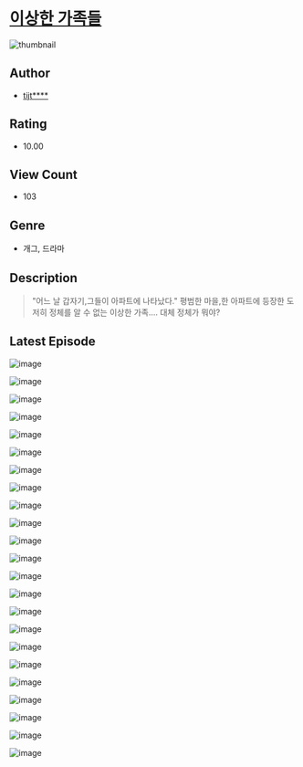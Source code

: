 # [이상한 가족들](https://comic.naver.com/challenge/list?titleId=810505)
![thumbnail](https://image-comic.pstatic.net/user_contents_data/challenge_comic/2023/05/23/upload_7076906975517762865_480x623.jpeg)

## Author
- [tijt****](https://comic.naver.com/artistTitle?id=366935)

## Rating
- 10.00

## View Count
- 103

## Genre
- 개그, 드라마

## Description
> "어느 날 갑자기,그들이 아파트에 나타났다." 평범한 마을,한 아파트에 등장한 도저히 정체를 알 수 없는 이상한 가족.... 대체 정체가 뭐야?


## Latest Episode
![image](https://image-comic.pstatic.net/user_contents_data/challenge_comic/2023/05/23/366935/upload_4063989805425440306.jpeg)

![image](https://image-comic.pstatic.net/user_contents_data/challenge_comic/2023/05/23/366935/upload_3618985585386284593.jpeg)

![image](https://image-comic.pstatic.net/user_contents_data/challenge_comic/2023/05/23/366935/upload_7305174166493607993.jpeg)

![image](https://image-comic.pstatic.net/user_contents_data/challenge_comic/2023/05/23/366935/upload_3775481274256471602.jpeg)

![image](https://image-comic.pstatic.net/user_contents_data/challenge_comic/2023/05/23/366935/upload_3774407025680005425.jpeg)

![image](https://image-comic.pstatic.net/user_contents_data/challenge_comic/2023/05/23/366935/upload_7305173071360845156.jpeg)

![image](https://image-comic.pstatic.net/user_contents_data/challenge_comic/2023/05/23/366935/upload_7365744058799514979.jpeg)

![image](https://image-comic.pstatic.net/user_contents_data/challenge_comic/2023/05/23/366935/upload_4135773647629661497.jpeg)

![image](https://image-comic.pstatic.net/user_contents_data/challenge_comic/2023/05/23/366935/upload_3472891254871766834.jpeg)

![image](https://image-comic.pstatic.net/user_contents_data/challenge_comic/2023/05/23/366935/upload_7004893169563414881.jpeg)

![image](https://image-comic.pstatic.net/user_contents_data/challenge_comic/2023/05/23/366935/upload_7003434305769781554.jpeg)

![image](https://image-comic.pstatic.net/user_contents_data/challenge_comic/2023/05/23/366935/upload_4048790156666222438.jpeg)

![image](https://image-comic.pstatic.net/user_contents_data/challenge_comic/2023/05/23/366935/upload_3618705179722397285.jpeg)

![image](https://image-comic.pstatic.net/user_contents_data/challenge_comic/2023/05/23/366935/upload_4123153423132012596.jpeg)

![image](https://image-comic.pstatic.net/user_contents_data/challenge_comic/2023/05/23/366935/upload_3472611974626501433.jpeg)

![image](https://image-comic.pstatic.net/user_contents_data/challenge_comic/2023/05/23/366935/upload_7148957969029675319.jpeg)

![image](https://image-comic.pstatic.net/user_contents_data/challenge_comic/2023/05/23/366935/upload_3474025973101388641.jpeg)

![image](https://image-comic.pstatic.net/user_contents_data/challenge_comic/2023/05/23/366935/upload_4063998804207155043.jpeg)

![image](https://image-comic.pstatic.net/user_contents_data/challenge_comic/2023/05/23/366935/upload_7076956248207669090.jpeg)

![image](https://image-comic.pstatic.net/user_contents_data/challenge_comic/2023/05/23/366935/upload_7149010517937579108.jpeg)

![image](https://image-comic.pstatic.net/user_contents_data/challenge_comic/2023/05/23/366935/upload_4121468979894444385.jpeg)

![image](https://image-comic.pstatic.net/user_contents_data/challenge_comic/2023/05/23/366935/upload_7148391724839482676.jpeg)

![image](https://image-comic.pstatic.net/user_contents_data/challenge_comic/2023/05/23/366935/upload_7148113535546254129.jpeg)

